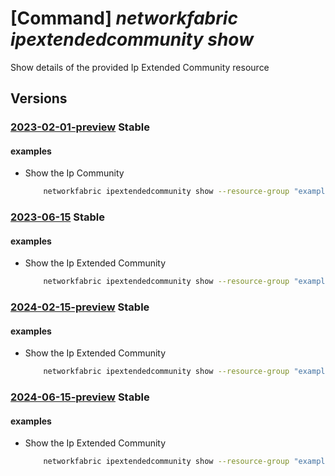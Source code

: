 # [Command] _networkfabric ipextendedcommunity show_

Show details of the provided Ip Extended Community resource

## Versions

### [2023-02-01-preview](/Resources/mgmt-plane/L3N1YnNjcmlwdGlvbnMve30vcmVzb3VyY2Vncm91cHMve30vcHJvdmlkZXJzL21pY3Jvc29mdC5tYW5hZ2VkbmV0d29ya2ZhYnJpYy9pcGV4dGVuZGVkY29tbXVuaXRpZXMve30=/2023-02-01-preview.xml) **Stable**

<!-- mgmt-plane /subscriptions/{}/resourcegroups/{}/providers/microsoft.managednetworkfabric/ipextendedcommunities/{} 2023-02-01-preview -->

#### examples

- Show the Ip Community
    ```bash
        networkfabric ipextendedcommunity show --resource-group "example-rg" --resource-name "example-ipextendedcommunity"
    ```

### [2023-06-15](/Resources/mgmt-plane/L3N1YnNjcmlwdGlvbnMve30vcmVzb3VyY2Vncm91cHMve30vcHJvdmlkZXJzL21pY3Jvc29mdC5tYW5hZ2VkbmV0d29ya2ZhYnJpYy9pcGV4dGVuZGVkY29tbXVuaXRpZXMve30=/2023-06-15.xml) **Stable**

<!-- mgmt-plane /subscriptions/{}/resourcegroups/{}/providers/microsoft.managednetworkfabric/ipextendedcommunities/{} 2023-06-15 -->

#### examples

- Show the Ip Extended Community
    ```bash
        networkfabric ipextendedcommunity show --resource-group "example-rg" --resource-name "example-ipextendedcommunity"
    ```

### [2024-02-15-preview](/Resources/mgmt-plane/L3N1YnNjcmlwdGlvbnMve30vcmVzb3VyY2Vncm91cHMve30vcHJvdmlkZXJzL21pY3Jvc29mdC5tYW5hZ2VkbmV0d29ya2ZhYnJpYy9pcGV4dGVuZGVkY29tbXVuaXRpZXMve30=/2024-02-15-preview.xml) **Stable**

<!-- mgmt-plane /subscriptions/{}/resourcegroups/{}/providers/microsoft.managednetworkfabric/ipextendedcommunities/{} 2024-02-15-preview -->

#### examples

- Show the Ip Extended Community
    ```bash
        networkfabric ipextendedcommunity show --resource-group "example-rg" --resource-name "example-ipextendedcommunity"
    ```

### [2024-06-15-preview](/Resources/mgmt-plane/L3N1YnNjcmlwdGlvbnMve30vcmVzb3VyY2Vncm91cHMve30vcHJvdmlkZXJzL21pY3Jvc29mdC5tYW5hZ2VkbmV0d29ya2ZhYnJpYy9pcGV4dGVuZGVkY29tbXVuaXRpZXMve30=/2024-06-15-preview.xml) **Stable**

<!-- mgmt-plane /subscriptions/{}/resourcegroups/{}/providers/microsoft.managednetworkfabric/ipextendedcommunities/{} 2024-06-15-preview -->

#### examples

- Show the Ip Extended Community
    ```bash
        networkfabric ipextendedcommunity show --resource-group "example-rg" --resource-name "example-ipextendedcommunity"
    ```
